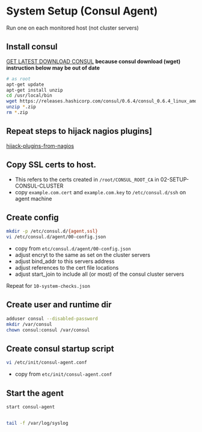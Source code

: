 # System Setup (Consul Agent)

Run one on each monitored host (not cluster servers)


## Install consul

[GET LATEST DOWNLOAD CONSUL](https://www.consul.io/downloads.html)
__because consul download (wget) instruction below may be out of date__

```bash
# as root
apt-get update
apt-get install unzip
cd /usr/local/bin
wget https://releases.hashicorp.com/consul/0.6.4/consul_0.6.4_linux_amd64.zip
unzip *.zip
rm *.zip
```

## Repeat steps to hijack nagios plugins]

[hijack-plugins-from-nagios](https://github.com/nomilous/consul-alert/blob/master/system/03-CONSUL-SYSTEM-CHECKS.md#hijack-plugins-from-nagios)

## Copy SSL certs to host.

* This refers to the certs created in `/root/CONSUL_ROOT_CA` in 02-SETUP-CONSUL-CLUSTER
* copy `example.com.cert` and `example.com.key` to `/etc/consul.d/ssh` on agent machine 


## Create config

```bash
mkdir -p /etc/consul.d/{agent,ssl}
vi /etc/consul.d/agent/00-config.json
```

* copy from `etc/consul.d/agent/00-config.json`
* adjust encryt to the same as set on the cluster servers
* adjust bind_addr to this servers address
* adjust references to the cert file locations
* adjust start_join to include all (or most) of the consul cluster servers

Repeat for `10-system-checks.json`


## Create user and runtime dir

```bash
adduser consul --disabled-password
mkdir /var/consul
chown consul:consul /var/consul
```

## Create consul startup script

```bash
vi /etc/init/consul-agent.conf
```

* copy from `etc/init/consul-agent.conf`


## Start the agent

```bash
start consul-agent


tail -f /var/log/syslog
```

